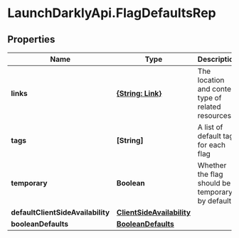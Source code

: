 # LaunchDarklyApi.FlagDefaultsRep

## Properties

Name | Type | Description | Notes
------------ | ------------- | ------------- | -------------
**links** | [**{String: Link}**](Link.md) | The location and content type of related resources | [optional] 
**tags** | **[String]** | A list of default tags for each flag | [optional] 
**temporary** | **Boolean** | Whether the flag should be temporary by default | [optional] 
**defaultClientSideAvailability** | [**ClientSideAvailability**](ClientSideAvailability.md) |  | [optional] 
**booleanDefaults** | [**BooleanDefaults**](BooleanDefaults.md) |  | [optional] 


